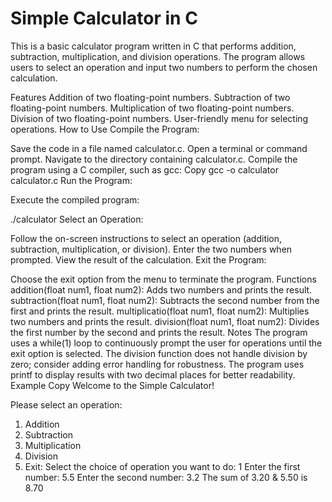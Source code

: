 # Simple Calculator in C
This is a basic calculator program written in C that performs addition, subtraction, multiplication, and division operations. The program allows users to select an operation and input two numbers to perform the chosen calculation.

Features
Addition of two floating-point numbers.
Subtraction of two floating-point numbers.
Multiplication of two floating-point numbers.
Division of two floating-point numbers.
User-friendly menu for selecting operations.
How to Use
Compile the Program:

Save the code in a file named calculator.c.
Open a terminal or command prompt.
Navigate to the directory containing calculator.c.
Compile the program using a C compiler, such as gcc:
Copy
gcc -o calculator calculator.c
Run the Program:

Execute the compiled program:

./calculator
Select an Operation:

Follow the on-screen instructions to select an operation (addition, subtraction, multiplication, or division).
Enter the two numbers when prompted.
View the result of the calculation.
Exit the Program:

Choose the exit option from the menu to terminate the program.
Functions
addition(float num1, float num2): Adds two numbers and prints the result.
subtraction(float num1, float num2): Subtracts the second number from the first and prints the result.
multiplicatio(float num1, float num2): Multiplies two numbers and prints the result.
division(float num1, float num2): Divides the first number by the second and prints the result.
Notes
The program uses a while(1) loop to continuously prompt the user for operations until the exit option is selected.
The division function does not handle division by zero; consider adding error handling for robustness.
The program uses printf to display results with two decimal places for better readability.
Example
Copy
Welcome to the Simple Calculator!

Please select an operation:
1. Addition
2. Subtraction
3. Multiplication
4. Division
5. Exit:
Select the choice of operation you want to do: 1
Enter the first number: 5.5
Enter the second number: 3.2
The sum of 3.20 & 5.50 is 8.70

